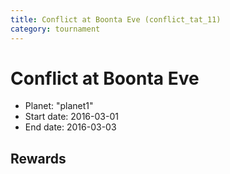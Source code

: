 ```yaml
---
title: Conflict at Boonta Eve (conflict_tat_11)
category: tournament
---
```

# Conflict at Boonta Eve

  * Planet: "planet1"
  * Start date: 2016-03-01
  * End date: 2016-03-03

## Rewards

